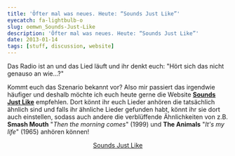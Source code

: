 ```yaml
---
title: 'Öfter mal was neues. Heute: “Sounds Just Like”'
eyecatch: fa-lightbulb-o
slug: oemwn_Sounds-Just-Like
description: 'Öfter mal was neues. Heute: “Sounds Just Like”'
date: 2013-01-14
tags: [stuff, discussion, website]
---
```


Das Radio ist an und das Lied läuft und ihr denkt euch: "Hört sich das nicht genauso an wie...?"

Kommt euch das Szenario bekannt vor? Also mir passiert das irgendwie häufiger und deshalb möchte ich euch heute gerne die Website **[Sounds Just Like](http://soundsjustlike.com/)** empfehlen. Dort könnt ihr euch Lieder anhören die tatsächlich ähnlich sind und falls ihr ähnliche Lieder gefunden habt, könnt ihr sie dort auch einstellen, sodass auch andere die verblüffende Ähnlichkeiten von z.B. **Smash Mouth** "*Then the morning comes*" (1999) und **The Animals** "*It's my life*" (1965) anhören können!

<center><div markdown="0"><a href="http://soundsjustlike.com/" class="btn btn-success">Sounds Just Like</a></div></center>

